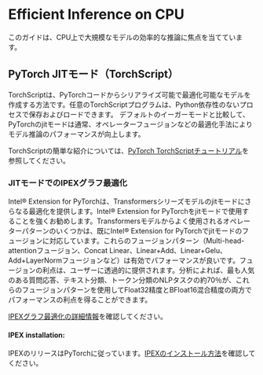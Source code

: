 <!--Copyright 2023 The HuggingFace Team. All rights reserved.

Licensed under the Apache License, Version 2.0 (the "License"); you may not use this file except in compliance with
the License. You may obtain a copy of the License at

http://www.apache.org/licenses/LICENSE-2.0

Unless required by applicable law or agreed to in writing, software distributed under the License is distributed on
an "AS IS" BASIS, WITHOUT WARRANTIES OR CONDITIONS OF ANY KIND, either express or implied. See the License for the

⚠️ Note that this file is in Markdown but contain specific syntax for our doc-builder (similar to MDX) that may not be
rendered properly in your Markdown viewer.

-->


# Efficient Inference on CPU

このガイドは、CPU上で大規模なモデルの効率的な推論に焦点を当てています。

## PyTorch JITモード（TorchScript）
TorchScriptは、PyTorchコードからシリアライズ可能で最適化可能なモデルを作成する方法です。任意のTorchScriptプログラムは、Python依存性のないプロセスで保存およびロードできます。
デフォルトのイーガーモードと比較して、PyTorchのjitモードは通常、オペレーターフュージョンなどの最適化手法によりモデル推論のパフォーマンスが向上します。

TorchScriptの簡単な紹介については、[PyTorch TorchScriptチュートリアル](https://pytorch.org/tutorials/beginner/Intro_to_TorchScript_tutorial.html#tracing-modules)を参照してください。

### JITモードでのIPEXグラフ最適化
Intel® Extension for PyTorchは、Transformersシリーズモデルのjitモードにさらなる最適化を提供します。Intel® Extension for PyTorchをjitモードで使用することを強くお勧めします。Transformersモデルからよく使用されるオペレーターパターンのいくつかは、既にIntel® Extension for PyTorchでjitモードのフュージョンに対応しています。これらのフュージョンパターン（Multi-head-attentionフュージョン、Concat Linear、Linear+Add、Linear+Gelu、Add+LayerNormフュージョンなど）は有効でパフォーマンスが良いです。フュージョンの利点は、ユーザーに透過的に提供されます。分析によれば、最も人気のある質問応答、テキスト分類、トークン分類のNLPタスクの約70％が、これらのフュージョンパターンを使用してFloat32精度とBFloat16混合精度の両方でパフォーマンスの利点を得ることができます。

[IPEXグラフ最適化の詳細情報](https://intel.github.io/intel-extension-for-pytorch/cpu/latest/tutorials/features/graph_optimization.html)を確認してください。

#### IPEX installation:

IPEXのリリースはPyTorchに従っています。[IPEXのインストール方法](https://intel.github.io/intel-extension-for-pytorch/)を確認してください。
